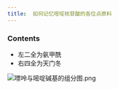 ```yaml
---
title:  如何记忆嘧啶核苷酸的各位点原料
--- 
```


### Contents
- 左二全为氨甲酰
- 右四全为天门冬

![嘌呤与嘧啶碱基的组分图.png](/note-images/嘌呤与嘧啶碱基的组分图.png)
